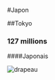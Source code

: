 #Japon

##Tokyo

### 127 millions

####Japonais


![drapeau](https://www.google.fr/url?sa=i&rct=j&q=&esrc=s&source=imgres&cd=&cad=rja&uact=8&ved=0ahUKEwjpxNqH5vPXAhXCbFAKHaUOAtQQjRwIBw&url=https%3A%2F%2Ffr.wikipedia.org%2Fwiki%2FJapon&psig=AOvVaw13K1xImfgfDrYq2t-_KUzL&ust=1512595118765149)

